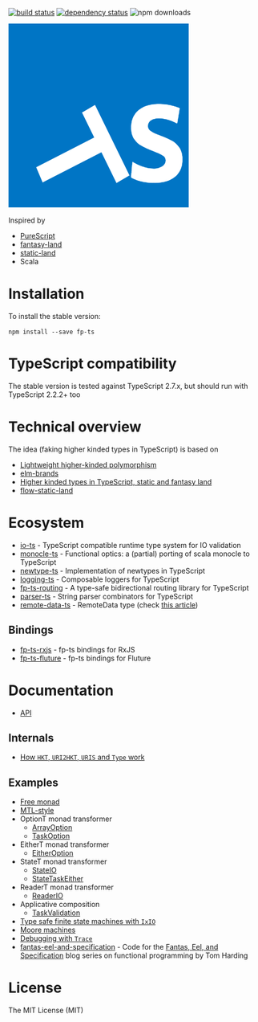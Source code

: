 [![build status](https://img.shields.io/travis/gcanti/fp-ts/master.svg?style=flat-square)](https://travis-ci.org/gcanti/fp-ts)
[![dependency status](https://img.shields.io/david/gcanti/fp-ts.svg?style=flat-square)](https://david-dm.org/gcanti/fp-ts)
![npm downloads](https://img.shields.io/npm/dm/fp-ts.svg)

<a href="docs/api/md/index.md">
  <img src="fp-ts-logo.png">
</a>

Inspired by

* [PureScript](http://www.purescript.org)
* [fantasy-land](https://github.com/fantasyland/fantasy-land)
* [static-land](https://github.com/rpominov/static-land)
* Scala

# Installation

To install the stable version:

```
npm install --save fp-ts
```

# TypeScript compatibility

The stable version is tested against TypeScript 2.7.x, but should run with TypeScript 2.2.2+ too

# Technical overview

The idea (faking higher kinded types in TypeScript) is based on

* [Lightweight higher-kinded polymorphism](https://www.cl.cam.ac.uk/~jdy22/papers/lightweight-higher-kinded-polymorphism.pdf)
* [elm-brands](https://github.com/joneshf/elm-brands)
* [Higher kinded types in TypeScript, static and fantasy land](https://medium.com/@gcanti/higher-kinded-types-in-typescript-static-and-fantasy-land-d41c361d0dbe)
* [flow-static-land](https://github.com/gcanti/flow-static-land)

# Ecosystem

* [io-ts](https://github.com/gcanti/io-ts) - TypeScript compatible runtime type system for IO validation
* [monocle-ts](https://github.com/gcanti/monocle-ts) - Functional optics: a (partial) porting of scala monocle to
  TypeScript
* [newtype-ts](https://github.com/gcanti/newtype-ts) - Implementation of newtypes in TypeScript
* [logging-ts](https://github.com/gcanti/logging-ts) - Composable loggers for TypeScript
* [fp-ts-routing](https://github.com/gcanti/fp-ts-routing) - A type-safe bidirectional routing library for TypeScript
* [parser-ts](https://github.com/gcanti/parser-ts) - String parser combinators for TypeScript
* [remote-data-ts](https://github.com/devex-web-frontend/remote-data-ts) - RemoteData type (check [this article](https://medium.com/@gcanti/slaying-a-ui-antipattern-with-flow-5eed0cfb627b))

## Bindings

* [fp-ts-rxjs](https://github.com/gcanti/fp-ts-rxjs) - fp-ts bindings for RxJS
* [fp-ts-fluture](https://github.com/gcanti/fp-ts-fluture) - fp-ts bindings for Fluture

# Documentation

* [API](docs/api/md/index.md)

## Internals

* [How `HKT`, `URI2HKT`, `URIS` and `Type` work](docs/HKT.md)

## Examples

* [Free monad](examples/Free.ts)
* [MTL-style](examples/mtl.ts)
* OptionT monad transformer
  * [ArrayOption](examples/ArrayOption.ts)
  * [TaskOption](examples/TaskOption.ts)
* EitherT monad transformer
  * [EitherOption](examples/EitherOption.ts)
* StateT monad transformer
  * [StateIO](examples/StateIO.ts)
  * [StateTaskEither](examples/StateTaskEither.ts)
* ReaderT monad transformer
  * [ReaderIO](examples/ReaderIO.ts)
* Applicative composition
  * [TaskValidation](examples/TaskValidation.ts)
* [Type safe finite state machines with `IxIO`](examples/ixIO.ts)
* [Moore machines](examples/Moore.ts)
* [Debugging with `Trace`](examples/debugging-with-Trace.ts)
* [fantas-eel-and-specification](docs/fantas-eel-and-specification) - Code for the
  [Fantas, Eel, and Specification](http://www.tomharding.me/2017/03/03/fantas-eel-and-specification/) blog series on
  functional programming by Tom Harding

# License

The MIT License (MIT)
